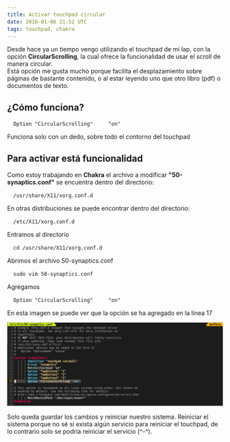 ```yaml
---
title: Activar touchpad circular
date: 2016-01-06 21:52 UTC
tags: touchpad, chakra
---
```


Desde hace ya un tiempo vengo utilizando el touchpad de mi lap, con la opción **CircularScrolling**, la cual ofrece la funcionalidad de usar el scroll de manera circular.  
Está opción me gusta mucho porque facilita el desplazamiento sobre páginas de bastante contenido, o al estar leyendo uno que otro libro (pdf) o documentos de texto.  

## ¿Cómo funciona?

```
  Option "CircularScrolling"     "on"
```
Funciona solo con un dedo, sobre todo el contorno del touchpad

## Para activar está funcionalidad

Como estoy trabajando en **Chakra** el archivo a modificar **"50-synaptics.conf"** se encuentra dentro del directorio:

```
  /usr/share/X11/xorg.conf.d
```

En otras distribuciones se puede encontrar dentro del directorio: 

```
  /etc/X11/xorg.conf.d
```
Entramos al directorio 

```
  cd /usr/share/X11/xorg.conf.d
```

Abrimos el archivo 50-synaptics.conf

```
  sudo vim 50-synaptics.conf
```

Agregamos 

```
  Option "CircularScrolling"     "on" 
```

En esta imagen se puede ver que la opción se ha agregado en la línea 17

![Alt text](./images/touchpad/scroll.png)

Solo queda guardar los cambios y reiniciar nuestro sistema.  Reiniciar el sistema porque no sé si exista algún servicio para reiniciar el touchpad, de lo contrario solo se podría reiniciar el servicio (^-^).


